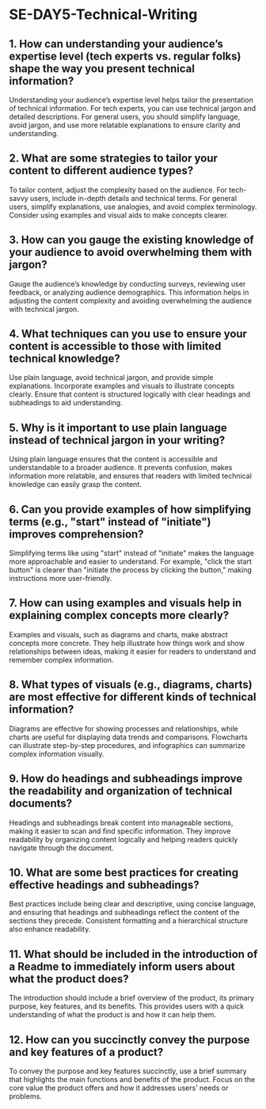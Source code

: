 # SE-DAY5-Technical-Writing
## 1. How can understanding your audience’s expertise level (tech experts vs. regular folks) shape the way you present technical information?
Understanding your audience’s expertise level helps tailor the presentation of technical information. For tech experts, you can use technical jargon and detailed descriptions. For general users, you should simplify language, avoid jargon, and use more relatable explanations to ensure clarity and understanding.

## 2. What are some strategies to tailor your content to different audience types?
To tailor content, adjust the complexity based on the audience. For tech-savvy users, include in-depth details and technical terms. For general users, simplify explanations, use analogies, and avoid complex terminology. Consider using examples and visual aids to make concepts clearer.

## 3. How can you gauge the existing knowledge of your audience to avoid overwhelming them with jargon?
Gauge the audience’s knowledge by conducting surveys, reviewing user feedback, or analyzing audience demographics. This information helps in adjusting the content complexity and avoiding overwhelming the audience with technical jargon.

## 4. What techniques can you use to ensure your content is accessible to those with limited technical knowledge?
Use plain language, avoid technical jargon, and provide simple explanations. Incorporate examples and visuals to illustrate concepts clearly. Ensure that content is structured logically with clear headings and subheadings to aid understanding.

## 5. Why is it important to use plain language instead of technical jargon in your writing?
Using plain language ensures that the content is accessible and understandable to a broader audience. It prevents confusion, makes information more relatable, and ensures that readers with limited technical knowledge can easily grasp the content.

## 6. Can you provide examples of how simplifying terms (e.g., "start" instead of "initiate") improves comprehension?
Simplifying terms like using "start" instead of "initiate" makes the language more approachable and easier to understand. For example, "click the start button" is clearer than "initiate the process by clicking the button," making instructions more user-friendly.

## 7. How can using examples and visuals help in explaining complex concepts more clearly?
Examples and visuals, such as diagrams and charts, make abstract concepts more concrete. They help illustrate how things work and show relationships between ideas, making it easier for readers to understand and remember complex information.

## 8. What types of visuals (e.g., diagrams, charts) are most effective for different kinds of technical information?
Diagrams are effective for showing processes and relationships, while charts are useful for displaying data trends and comparisons. Flowcharts can illustrate step-by-step procedures, and infographics can summarize complex information visually.

## 9. How do headings and subheadings improve the readability and organization of technical documents?
Headings and subheadings break content into manageable sections, making it easier to scan and find specific information. They improve readability by organizing content logically and helping readers quickly navigate through the document.

## 10. What are some best practices for creating effective headings and subheadings?
Best practices include being clear and descriptive, using concise language, and ensuring that headings and subheadings reflect the content of the sections they precede. Consistent formatting and a hierarchical structure also enhance readability.

## 11. What should be included in the introduction of a Readme to immediately inform users about what the product does?
The introduction should include a brief overview of the product, its primary purpose, key features, and its benefits. This provides users with a quick understanding of what the product is and how it can help them.

## 12. How can you succinctly convey the purpose and key features of a product?
To convey the purpose and key features succinctly, use a brief summary that highlights the main functions and benefits of the product. Focus on the core value the product offers and how it addresses users’ needs or problems.
